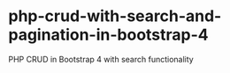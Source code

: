 # php-crud-with-search-and-pagination-in-bootstrap-4
PHP CRUD in Bootstrap 4 with search functionality
